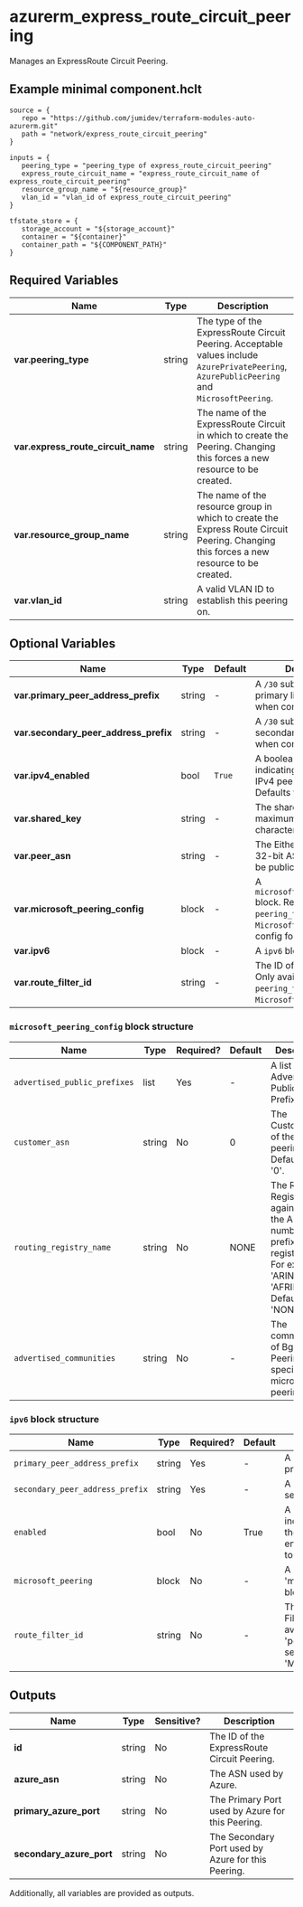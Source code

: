 # azurerm_express_route_circuit_peering

Manages an ExpressRoute Circuit Peering.

## Example minimal component.hclt

```hcl
source = {
   repo = "https://github.com/jumidev/terraform-modules-auto-azurerm.git" 
   path = "network/express_route_circuit_peering" 
}

inputs = {
   peering_type = "peering_type of express_route_circuit_peering" 
   express_route_circuit_name = "express_route_circuit_name of express_route_circuit_peering" 
   resource_group_name = "${resource_group}" 
   vlan_id = "vlan_id of express_route_circuit_peering" 
}

tfstate_store = {
   storage_account = "${storage_account}" 
   container = "${container}" 
   container_path = "${COMPONENT_PATH}" 
}

```

## Required Variables

| Name | Type |  Description |
| ---- | --------- |  ----------- |
| **var.peering_type** | string |  The type of the ExpressRoute Circuit Peering. Acceptable values include `AzurePrivatePeering`, `AzurePublicPeering` and `MicrosoftPeering`. | 
| **var.express_route_circuit_name** | string |  The name of the ExpressRoute Circuit in which to create the Peering. Changing this forces a new resource to be created. | 
| **var.resource_group_name** | string |  The name of the resource group in which to create the Express Route Circuit Peering. Changing this forces a new resource to be created. | 
| **var.vlan_id** | string |  A valid VLAN ID to establish this peering on. | 

## Optional Variables

| Name | Type |  Default  |  Description |
| ---- | --------- |  ----------- | ----------- |
| **var.primary_peer_address_prefix** | string |  -  |  A `/30` subnet for the primary link. Required when config for IPv4. | 
| **var.secondary_peer_address_prefix** | string |  -  |  A `/30` subnet for the secondary link. Required when config for IPv4. | 
| **var.ipv4_enabled** | bool |  `True`  |  A boolean value indicating whether the IPv4 peering is enabled. Defaults to `true`. | 
| **var.shared_key** | string |  -  |  The shared key. Can be a maximum of 25 characters. | 
| **var.peer_asn** | string |  -  |  The Either a 16-bit or a 32-bit ASN. Can either be public or private. | 
| **var.microsoft_peering_config** | block |  -  |  A `microsoft_peering_config` block. Required when `peering_type` is set to `MicrosoftPeering` and config for IPv4. | 
| **var.ipv6** | block |  -  |  A `ipv6` block. | 
| **var.route_filter_id** | string |  -  |  The ID of the Route Filter. Only available when `peering_type` is set to `MicrosoftPeering`. | 

### `microsoft_peering_config` block structure

| Name | Type | Required? | Default | Description |
| ---- | ---- | --------- | ------- | ----------- |
| `advertised_public_prefixes` | list | Yes | - | A list of Advertised Public Prefixes. |
| `customer_asn` | string | No | 0 | The CustomerASN of the peering. Defaults to '0'. |
| `routing_registry_name` | string | No | NONE | The Routing Registry against which the AS number and prefixes are registered. For example: 'ARIN', 'RIPE', 'AFRINIC' etc. Defaults to 'NONE'. |
| `advertised_communities` | string | No | - | The communities of Bgp Peering specified for microsoft peering. |

### `ipv6` block structure

| Name | Type | Required? | Default | Description |
| ---- | ---- | --------- | ------- | ----------- |
| `primary_peer_address_prefix` | string | Yes | - | A subnet for the primary link. |
| `secondary_peer_address_prefix` | string | Yes | - | A subnet for the secondary link. |
| `enabled` | bool | No | True | A boolean value indicating whether the IPv6 peering is enabled. Defaults to 'true'. |
| `microsoft_peering` | block | No | - | A 'microsoft_peering' block. |
| `route_filter_id` | string | No | - | The ID of the Route Filter. Only available when 'peering_type' is set to 'MicrosoftPeering'. |



## Outputs

| Name | Type | Sensitive? | Description |
| ---- | ---- | --------- | --------- |
| **id** | string | No  | The ID of the ExpressRoute Circuit Peering. | 
| **azure_asn** | string | No  | The ASN used by Azure. | 
| **primary_azure_port** | string | No  | The Primary Port used by Azure for this Peering. | 
| **secondary_azure_port** | string | No  | The Secondary Port used by Azure for this Peering. | 

Additionally, all variables are provided as outputs.
